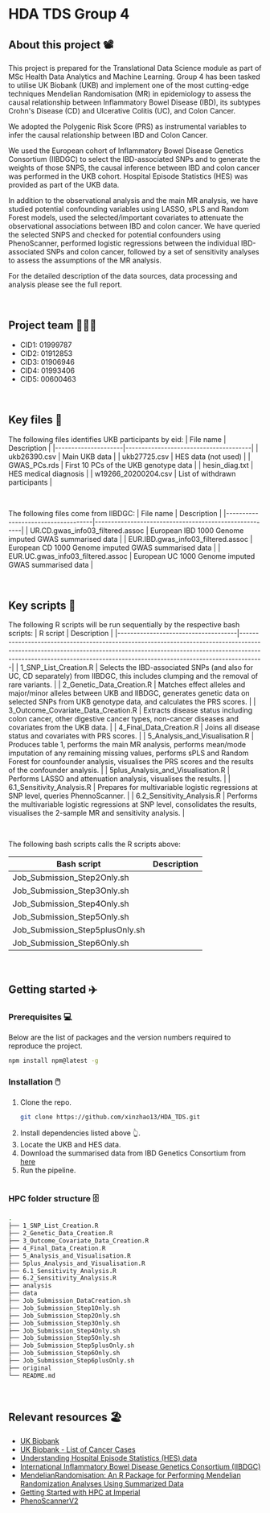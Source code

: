 # HDA TDS Group 4
## About this project 📽️

This project is prepared for the Translational Data Science module as part of MSc Health Data Analytics and Machine Learning. Group 4 has been tasked to utilise UK Biobank (UKB) and implement one of the most cutting-edge techniques Mendelian Randomisation (MR) in epidemiology to assess the causal relationship between Inflammatory Bowel Disease (IBD), its subtypes Crohn's Disease (CD) and Ulcerative Colitis (UC), and Colon Cancer. 

We adopted the Polygenic Risk Score (PRS) as instrumental variables to infer the causal relationship between IBD and Colon Cancer.

We used the European cohort of Inflammatory Bowel Disease Genetics Consortium (IIBDGC) to select the IBD-associated SNPs and to generate the weights of those SNPS, the causal inference between IBD and colon cancer was performed in the UKB cohort. Hospital Episode Statistics (HES) was provided as part of the UKB data.

In addition to the observational analysis and the main MR analysis, we have studied potential confounding variables using LASSO, sPLS and Random Forest models, used the selected/important covariates to attenuate the observational associations between IBD and colon cancer. We have queried the selected SNPS and checked for potential confounders using PhenoScanner, performed logistic regressions between the individual IBD-associated SNPs and colon cancer, followed by a set of sensitivity analyses to assess the assumptions of the MR analysis.

For the detailed description of the data sources, data processing and analysis please see the full report.

&nbsp;


## Project team 🧑‍🤝‍🧑

* CID1: 01999787
* CID2: 01912853
* CID3: 01906946
* CID4: 01993406
* CID5: 00600463 

&nbsp;


## Key files 📂

The following files identifies UKB participants by eid:
| File name           | Description                           |
|---------------------|---------------------------------------|
| ukb26390.csv        | Main UKB data                         |
| ukb27725.csv        | HES data (not used)                   |
| GWAS_PCs.rds        | First 10 PCs of the UKB genotype data |
| hesin_diag.txt      | HES medical diagnosis                 |
| w19266_20200204.csv | List of withdrawn participants        |

&nbsp;

The following files come from IIBDGC:
| File name                          | Description                                           |
|------------------------------------|-------------------------------------------------------|
| UR.CD.gwas_info03_filtered.assoc   | European IBD 1000 Genome imputed GWAS summarised data |
| EUR.IBD.gwas_info03_filtered.assoc | European CD 1000 Genome imputed GWAS summarised data  |
| EUR.UC.gwas_info03_filtered.assoc  | European UC 1000 Genome imputed GWAS summarised data  |

&nbsp;


## Key scripts 📜

The following R scripts will be run sequentially by the respective bash scripts:
| R script                            | Description                                                                                                                                                                                                                                     |
|-------------------------------------|-------------------------------------------------------------------------------------------------------------------------------------------------------------------------------------------------------------------------------------------------|
| 1_SNP_List_Creation.R               | Selects the IBD-associated SNPs (and also for UC, CD separately) from IIBDGC, this includes clumping and the removal of rare variants.                                                                                                          |
| 2_Genetic_Data_Creation.R           | Matches effect alleles and major/minor alleles between UKB and IIBDGC, generates genetic data on selected SNPs from UKB genotype data, and calculates the PRS scores.                                                                           |
| 3_Outcome_Covariate_Data_Creation.R | Extracts disease status including colon cancer, other digestive cancer types, non-cancer diseases and covariates from the UKB data.                                                                                                             |
| 4_Final_Data_Creation.R             | Joins all disease status and covariates with PRS scores.                                                                                                                                                                                        |
| 5_Analysis_and_Visualisation.R      | Produces table 1, performs the main MR analysis, performs mean/mode imputation of any remaining missing values, performs sPLS and Random Forest for counfounder analysis, visualises the PRS scores and the results of the confounder analysis. |
| 5plus_Analysis_and_Visualisation.R  | Performs LASSO and attenuation analysis, visualises the results.                                                                                                                                                                                |
| 6.1_Sensitivity_Analysis.R          | Prepares for multivariable logistic regressions at SNP level, queries PhennoScanner.                                                                                                                                                            |
| 6.2_Sensitivity_Analysis.R          | Performs the multivariable logistic regressions at SNP level, consolidates the results, visualises the 2-sample MR and sensitivity analysis.                                                                                                    |


&nbsp;

The following bash scripts calls the R scripts above:

| Bash script                     | Description |
|---------------------------------|-------------|
| Job_Submission_Step2Only.sh     |             |
| Job_Submission_Step3Only.sh     |             |
| Job_Submission_Step4Only.sh     |             |
| Job_Submission_Step5Only.sh     |             |
| Job_Submission_Step5plusOnly.sh |             |
| Job_Submission_Step6Only.sh     |             |


&nbsp;

## Getting started ✈️

### Prerequisites 💻

Below are the list of packages and the version numbers required to reproduce the project.

  ```sh
  npm install npm@latest -g
  ```

### Installation 🖱️

1. Clone the repo.
   ```sh
   git clone https://github.com/xinzhao13/HDA_TDS.git
   ```
2. Install dependencies listed above 👆.
3. Locate the UKB and HES data.
4. Download the summarised data from IBD Genetics Consortium from [here](https://www.ibdgenetics.org/downloads.html)
5. Run the pipeline.
    ```sh
    ````


### HPC folder structure 🗄️
```bash
.
├── 1_SNP_List_Creation.R
├── 2_Genetic_Data_Creation.R
├── 3_Outcome_Covariate_Data_Creation.R
├── 4_Final_Data_Creation.R
├── 5_Analysis_and_Visualisation.R
├── 5plus_Analysis_and_Visualisation.R
├── 6.1_Sensitivity_Analysis.R
├── 6.2_Sensitivity_Analysis.R
├── analysis
├── data
├── Job_Submission_DataCreation.sh
├── Job_Submission_Step1Only.sh
├── Job_Submission_Step2Only.sh
├── Job_Submission_Step3Only.sh
├── Job_Submission_Step4Only.sh
├── Job_Submission_Step5Only.sh
├── Job_Submission_Step5plusOnly.sh
├── Job_Submission_Step6Only.sh
├── Job_Submission_Step6plusOnly.sh
├── original
└── README.md
```

&nbsp;


## Relevant resources 🏖️

* [UK Biobank](https://www.ukbiobank.ac.uk/)
* [UK Biobank - List of Cancer Cases](https://biobank.ndph.ox.ac.uk/showcase/field.cgi?id=40006)
* [Understanding Hospital Episode Statistics (HES) data](https://biobank.ndph.ox.ac.uk/showcase/showcase/docs/HospitalEpisodeStatistics.pdf)
* [International Inflammatory Bowel Disease Genetics Consortium (IIBDGC)](https://www.ibdgenetics.org/)
* [MendelianRandomisation: An R Package for Performing Mendelian Randomization Analyses Using Summarized Data](https://cran.r-project.org/web/packages/MendelianRandomization/vignettes/Vignette_MR.pdf)
* [Getting Started with HPC at Imperial](https://www.imperial.ac.uk/admin-services/ict/self-service/research-support/rcs/support/getting-started/)
* [PhenoScannerV2](http://www.phenoscanner.medschl.cam.ac.uk/)